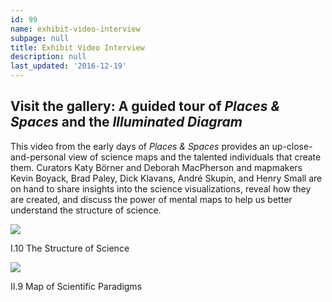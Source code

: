 ```yaml
---
id: 99
name: exhibit-video-interview
subpage: null
title: Exhibit Video Interview
description: null
last_updated: '2016-12-19'
---
```

Visit the gallery: A guided tour of _Places & Spaces_ and the _Illuminated Diagram_
-----------------------------------------------------------------------------------

This video from the early days of _Places & Spaces_ provides an up-close-and-personal view of science maps and the talented individuals that create them. Curators Katy Börner and Deborah MacPherson and mapmakers Kevin Boyack, Brad Paley, Dick Klavans, André Skupin, and Henry Small are on hand to share insights into the science visualizations, reveal how they are created, and discuss the power of mental maps to help us better understand the structure of science.

[![](http://scimaps.org/images/maps/160W/IT_01_10_Structure-of-Science.jpg)](http://scimaps.org/mapdetail/the_structure_of_sci_59)  

I.10 The Structure of Science

[![](http://scimaps.org/images/maps/160W/IT_02_09_Scientific-Paradigms.jpg)](http://scimaps.org/mapdetail/the_structure_of_sci_59)  

II.9 Map of Scientific Paradigms